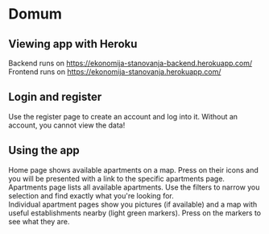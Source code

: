 # Domum

## Viewing app with Heroku
Backend runs on https://ekonomija-stanovanja-backend.herokuapp.com/  
Frontend runs on https://ekonomija-stanovanja.herokuapp.com/  
  
## Login and register
Use the register page to create an account and log into it. Without an account, you cannot view the data!  
  
## Using the app
Home page shows available apartments on a map. Press on their icons and you will be presented with a link to the specific apartments page.  
Apartments page lists all available apartments. Use the filters to narrow you selection and find exactly what you're looking for.  
Individual apartment pages show you pictures (if available) and a map with useful establishments nearby (light green markers). Press on the markers to see what they are.
